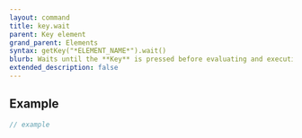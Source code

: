 ```yaml
---
layout: command
title: key.wait
parent: Key element
grand_parent: Elements
syntax: getKey("*ELEMENT_NAME*").wait()
blurb: Waits until the **Key** is pressed before evaluating and executing the next commands.
extended_description: false
---
```


## Example
```javascript
// example
```